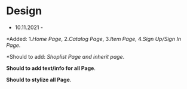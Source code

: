 # Design 

- 10.11.2021 -

*Added: 
1._Home Page_,
2._Catalog Page_,
3._Item Page_,
4._Sign Up/Sign In Page_.

*Should to add:
_Shoplist Page and inherit page_.

__Should to add text/info for all Page__.

__Should to stylize all Page__.
